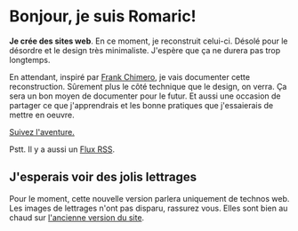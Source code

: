 Bonjour, je suis Romaric!
===

<strong>Je crée des sites web</strong>. En ce moment, je reconstruit celui-ci. Désolé pour le désordre et le design très minimaliste. J'espère que ça ne durera pas trop longtemps.

En attendant, inspiré par <a href="https://frankchimero.com/blog/2019/redesign/" hreflang="en">Frank Chimero</a>, je vais documenter cette reconstruction. Sûrement plus le côté technique que le design, on verra. Ça sera un bon moyen de documenter pour le futur. Et aussi une occasion de partager ce que j'apprendrais et les bonne pratiques que j'essaierais de mettre en oeuvre.

<a href="posts">Suivez l'aventure.</a>

Pstt. Il y a aussi un [Flux RSS](feed.xml).

J'esperais voir des jolis lettrages
---

Pour le moment, cette nouvelle version parlera uniquement de technos web. Les images de lettrages n'ont pas disparu, rassurez vous. Elles sont bien au chaud sur <a href="https://old.romaricpascal.is/" hreflang="en">l'ancienne version du site</a>.
